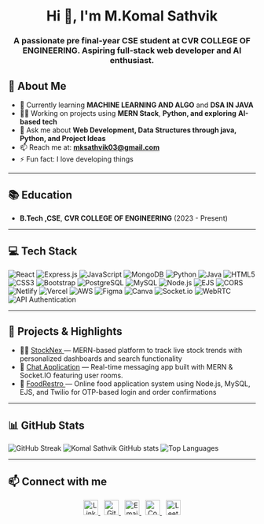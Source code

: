 <h1 align="center">Hi 👋, I'm M.Komal Sathvik</h1>

<h3 align="center">A passionate pre final-year CSE student at CVR COLLEGE OF ENGINEERING. Aspiring full-stack web developer and AI enthusiast.</h3>

## 🚀 About Me

- 🌱 Currently learning **MACHINE LEARNING AND ALGO** and **DSA IN JAVA** 
- 👨‍💻 Working on projects using **MERN Stack**, **Python, and exploring** **AI-based tech** 
- 💬 Ask me about **Web Development, Data Structures through java, Python, and Project Ideas**  
- 📫 Reach me at: **mksathvik03@gmail.com** 
- ⚡ Fun fact: I love developing things

---

## 📚 Education

- **B.Tech ,CSE**, **CVR COLLEGE OF ENGINEERING** (2023 - Present)  

---

## 💻 Tech Stack

![React](https://img.shields.io/badge/React-20232A?style=for-the-badge&logo=react&logoColor=61DAFB)
![Express.js](https://img.shields.io/badge/Express.js-000000?style=for-the-badge&logo=express&logoColor=white)
![JavaScript](https://img.shields.io/badge/JavaScript-F7DF1E?style=for-the-badge&logo=javascript&logoColor=black)
![MongoDB](https://img.shields.io/badge/MongoDB-4EA94B?style=for-the-badge&logo=mongodb&logoColor=white)
![Python](https://img.shields.io/badge/Python-3776AB?style=for-the-badge&logo=python&logoColor=white)
![Java](https://img.shields.io/badge/Java-ED8B00?style=for-the-badge&logo=openjdk&logoColor=white)
![HTML5](https://img.shields.io/badge/HTML5-E34F26?style=for-the-badge&logo=html5&logoColor=white)
![CSS3](https://img.shields.io/badge/CSS3-1572B6?style=for-the-badge&logo=css3&logoColor=white)
![Bootstrap](https://img.shields.io/badge/Bootstrap-563D7C?style=for-the-badge&logo=bootstrap&logoColor=white)
![PostgreSQL](https://img.shields.io/badge/PostgreSQL-316192?style=for-the-badge&logo=postgresql&logoColor=white)
![MySQL](https://img.shields.io/badge/MySQL-4479A1?style=for-the-badge&logo=mysql&logoColor=white)
![Node.js](https://img.shields.io/badge/Node.js-339933?style=for-the-badge&logo=node.js&logoColor=white)
![EJS](https://img.shields.io/badge/EJS-8F4E1C?style=for-the-badge&logo=ejs&logoColor=white)
![CORS](https://img.shields.io/badge/CORS-00599C?style=for-the-badge&logo=cloudflare&logoColor=white)
![Netlify](https://img.shields.io/badge/netlify-%23000000.svg?style=for-the-badge&logo=netlify&logoColor=white)
![Vercel](https://img.shields.io/badge/vercel-%23000000.svg?style=for-the-badge&logo=vercel&logoColor=white)
![AWS](https://img.shields.io/badge/AWS-%23FF9900.svg?style=for-the-badge&logo=amazonaws&logoColor=white)
![Figma](https://img.shields.io/badge/figma-%23F24E1E.svg?style=for-the-badge&logo=figma&logoColor=white)
![Canva](https://img.shields.io/badge/Canva-%2300C4CC.svg?style=for-the-badge&logo=Canva&logoColor=white)
![Socket.io](https://img.shields.io/badge/Socket.io-010101?style=for-the-badge&logo=socket.io&logoColor=white)
![WebRTC](https://img.shields.io/badge/WebRTC-333333?style=for-the-badge&logo=webrtc&logoColor=white)
![API Authentication](https://img.shields.io/badge/API%20Auth-OAuth2%20%7C%20JWT-7B1FA2?style=for-the-badge&logo=auth0&logoColor=white)

---

## 🔭 Projects & Highlights

- 👨‍💻 [ StockNex ](https://github.com/komalsathvik/Stocknex) — MERN-based platform to track live stock trends with personalized dashboards and search functionality
- 💬 [ Chat Application](https://github.com/komalsathvik/Chat-Application) — Real-time messaging app built with MERN & Socket.IO featuring user rooms.  
- 🍔 [  FoodRestro ](https://github.com/komalsathvik/FoodRestro) — Online food application system using Node.js, MySQL, EJS, and Twilio for OTP-based login and order confirmations
---

## 📊 GitHub Stats

![GitHub Streak](https://streak-stats.demolab.com/?user=komalsathvik&theme=dark&hide_border=false)
![Komal Sathvik GitHub stats](https://github-readme-stats.vercel.app/api?username=komalsathvik&theme=dark&show_icons=true&hide_border=false)
![Top Languages](https://github-readme-stats.vercel.app/api/top-langs/?username=komalsathvik&layout=compact&theme=dark&hide_border=false)

---

## 📫 Connect with me


<p align="center">
  <a href="https://www.linkedin.com/in/m-komal-sathvik-a48a26303/?originalSubdomain=in" target="_blank">
    <img src="https://cdn-icons-png.flaticon.com/512/174/174857.png" alt="LinkedIn" width="30" height="30"/>
  </a> &nbsp;
  <a href="https://github.com/" target="_blank">
    <img src="https://cdn-icons-png.flaticon.com/512/733/733553.png" alt="GitHub" width="30" height="30"/>
  </a> &nbsp;
  <a href="mailto:mksathvik03@gmail.com" target="_blank">
    <img src="https://cdn-icons-png.flaticon.com/512/281/281769.png" alt="Email" width="30" height="30"/>
  </a> &nbsp;
  <a href="https://www.codechef.com/users/komalsathvik" target="_blank">
    <img src="https://assets.codechef.com/sites/all/themes/abessive/logo.svg" alt="CodeChef" width="30" height="30"/>
  </a> &nbsp;
  <a href="https://leetcode.com/u/komalsathvik/" target="_blank">
    <img src="https://leetcode.com/static/images/LeetCode_logo_rvs.png" alt="LeetCode" width="30" height="30"/>
  </a>
</p>
